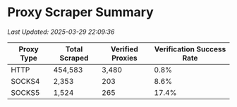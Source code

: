 # Proxy Scraper Summary

_Last Updated: 2025-03-29 22:09:36_

| Proxy Type | Total Scraped | Verified Proxies | Verification Success Rate |
|------------|--------------|------------------|--------------------------|
| HTTP | 454,583 | 3,480 | 0.8% |
| SOCKS4 | 2,353 | 203 | 8.6% |
| SOCKS5 | 1,524 | 265 | 17.4% |
